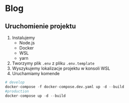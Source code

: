 # Blog

## Uruchomienie projektu
1. Instalujemy 
    - Node.js
    - Docker
    - WSL
    - yarn
2. Tworzymy plik `.env` z pliku `.env.template`
3. Wyszykujemy lokalizacje projektu w konsoli WSL
4. Uruchamiamy komende
```py
# develop
docker-compose -f docker-compose.dev.yaml up -d --build
#production 
docker-compose up -d --build
```